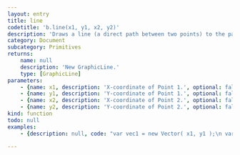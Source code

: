 ```yaml
---
layout: entry
title: line
codetitle: 'b.line(x1, y1, x2, y2)'
description: 'Draws a line (a direct path between two points) to the page.'
category: Document
subcategory: Primitives
returns:
    name: null
    description: 'New GraphicLine.'
    type: [GraphicLine]
parameters:
    - {name: x1, description: 'X-coordinate of Point 1.', optional: false, type: [Number]}
    - {name: y1, description: 'Y-coordinate of Point 1.', optional: false, type: [Number]}
    - {name: x2, description: 'X-coordinate of Point 2.', optional: false, type: [Number]}
    - {name: y2, description: 'Y-coordinate of Point 2.', optional: false, type: [Number]}
kind: function
todo: null
examples:
    - {description: null, code: "var vec1 = new Vector( x1, y1 );\n var vec2 = new Vector( x2, y2 );\n line( vec1, vec2 );"}

---
```

